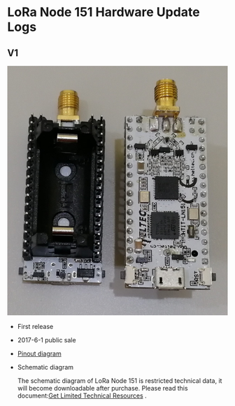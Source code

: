 # LoRa Node 151 Hardware Update Logs

## V1

![](img/hardware_update_log/01.png)

- First release
- 2017-6-1 public sale

- [Pinout diagram](https://docs.heltec.cn/download/LoRa_Node_151.pdf)

- Schematic diagram

  The schematic diagram of LoRa Node 151 is restricted technical data, it will become downloadable after purchase. Please read this document:[Get Limited Technical Resources](https://heltec-automation-docs.readthedocs.io/en/latest/general/view_limited_technical_data.html) .
  
  

